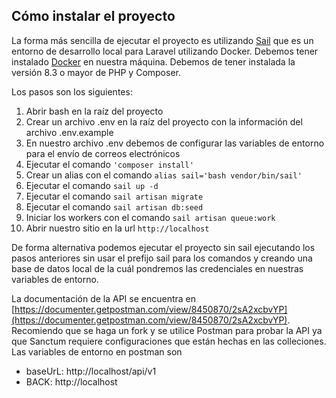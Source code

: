 ## Cómo instalar el proyecto

La forma más sencilla de ejecutar el proyecto es utilizando [Sail](https://laravel.com/docs/10.x/sail) que es un entorno de desarrollo local para Laravel utilizando Docker.
Debemos tener instalado [Docker](https://www.docker.com/products/docker-desktop) en nuestra máquina.
Debemos de tener instalada la versión 8.3 o mayor de PHP y Composer.

Los pasos son los siguientes:
1. Abrir bash en la raíz del proyecto
2. Crear un archivo .env en la raíz del proyecto con la información del archivo .env.example
3. En nuestro archivo .env debemos de configurar las variables de entorno para el envío de correos electrónicos
2. Ejecutar el comando `'composer install'`
2. Crear un alias con el comando `alias sail='bash vendor/bin/sail'`
3. Ejecutar el comando `sail up -d`
4. Ejecutar el comando `sail artisan migrate`
5. Ejecutar el comando `sail artisan db:seed`
6. Iniciar los workers con el comando `sail artisan queue:work`
7. Abrir nuestro sitio en la url `http://localhost`

De forma alternativa podemos ejecutar el proyecto sin sail ejecutando los pasos anteriores sin usar el prefijo sail
para los comandos y creando una base de datos local de la cuál pondremos las credenciales en nuestras variables de entorno.

La documentación de la API se encuentra en [https://documenter.getpostman.com/view/8450870/2sA2xcbvYP](https://documenter.getpostman.com/view/8450870/2sA2xcbvYP).
Recomiendo que se haga un fork y se utilice Postman para probar la API ya que Sanctum requiere configuraciones que están hechas en las colleciones.
Las variables de entorno en postman son
- baseUrL: http://localhost/api/v1
- BACK: http://localhost
